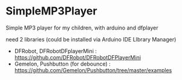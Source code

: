 # SimpleMP3Player
Simple MP3 player for my children, with arduino and dfplayer

need 2 libraries (could be installed via Arduino IDE LIbrary Manager)
- DFRobot, DFRobotDFplayerMini : https://github.com/DFRobot/DFRobotDFPlayerMini
- Gemelon, Pushbutton (for debounce) : https://github.com/Gemelon/Pushbutton/tree/master/examples
